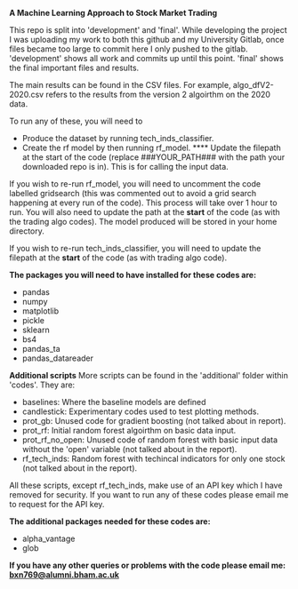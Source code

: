 **A Machine Learning Approach to Stock Market Trading**

This repo is split into 'development' and 'final'. While developing the project I was uploading my work to both this github and my University Gitlab, once files became too large to commit here I only pushed to the gitlab. 'development' shows all work and commits up until this point. 'final' shows the final important files and results.

The main results can be found in the CSV files. For example, algo_dfV2-2020.csv refers to the results from the version 2 algoirthm on the 2020 data.

To run any of these, you will need to
- Produce the dataset by running tech_inds_classifier.
- Create the rf model by then running rf_model.
**** Update the filepath at the start of the code (replace ###YOUR_PATH### with the path your downloaded repo is in). This is for calling the input data.

If you wish to re-run rf_model, you will need to uncomment the code labelled gridsearch (this was commented out to avoid a grid search happening at every run of the code). This process will take over 1 hour to run.
You will also need to update the path at the **start** of the code (as with the trading algo codes).
The model produced will be stored in your home directory.

If you wish to re-run tech_inds_classifier, you will need to update the filepath at the **start** of the code (as with trading algo code).

**The packages you will need to have installed for these codes are:**
- pandas
- numpy
- matplotlib
- pickle
- sklearn
- bs4
- pandas_ta
- pandas_datareader


**Additional scripts**
More scripts can be found in the 'additional' folder within 'codes'. They are:
- baselines: Where the baseline models are defined
- candlestick: Experimentary codes used to test plotting methods.
- prot_gb: Unused code for gradient boosting (not talked about in report).
- prot_rf: Initial random forest algoirthm on basic data input.
- prot_rf_no_open: Unused code of random forest with basic input data without the 'open' variable (not talked about in the report).
- rf_tech_inds: Random forest with techincal indicators for only one stock (not talked about in the report).

All these scripts, except rf_tech_inds, make use of an API key which I have removed for security. If you want to run any of these codes please email me to request for the API key.

**The additional packages needed for these codes are:**
- alpha_vantage
- glob

**If you have any other queries or problems with the code please email me: bxn769@alumni.bham.ac.uk**
